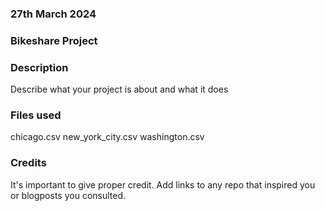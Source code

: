 ### 27th March 2024

### Bikeshare Project


### Description
Describe what your project is about and what it does

### Files used
chicago.csv
new_york_city.csv
washington.csv

### Credits
It's important to give proper credit. Add links to any repo that inspired you or blogposts you consulted.

